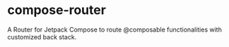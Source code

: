 # compose-router
A Router for Jetpack Compose to route @composable functionalities with customized back stack.
